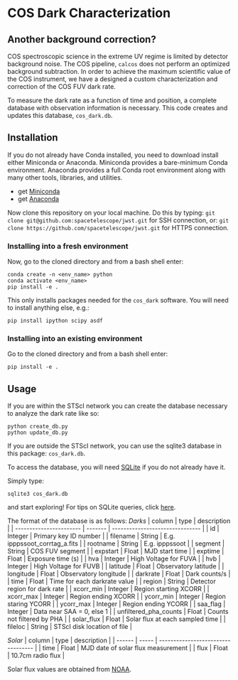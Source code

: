 # COS Dark Characterization

## Another background correction?
COS spectroscopic science in the extreme UV regime is limited by detector 
background noise. The COS pipeline, `calcos` does not perform an optimized 
background subtraction. In order to achieve the maximum scientific value of
the COS instrument, we have a designed a custom characterization and correction
of the COS FUV dark rate.

To measure the dark rate as a function of time and position, a complete
database with observation information is necessary. This code creates
and updates this database, `cos_dark.db`.

## Installation
If you do not already have Conda installed, you need to download install
either Miniconda or Anaconda. Miniconda provides a bare-minimum Conda
environment. Anaconda provides a full Conda root environment along with
many other tools, libraries, and utilities.
* get [Miniconda](https://docs.conda.io/en/latest/miniconda.html)
* get [Anaconda](https://www.anaconda.com/products/individual)

Now clone this repository on your local machine. Do this by typing:
`git clone git@github.com:spacetelescope/jwst.git`
for SSH connection, or:
`git clone https://github.com/spacetelescope/jwst.git`
for HTTPS connection.

### Installing into a fresh environment
Now, go to the cloned directory and from a bash shell enter:

```
conda create -n <env_name> python
conda activate <env_name>
pip install -e .
```

This only installs packages needed for the `cos_dark` software. You will
need to install anything else, e.g.:

```
pip install ipython scipy asdf
```

### Installing into an existing environment
Go to the cloned directory and from a bash shell enter:

```
pip install -e . 
```

## Usage

If you are within the STScI network you can create the database necessary 
to analyze the dark rate like so:

```
python create_db.py
python update_db.py
```

If you are outside the STScI network, you can use the sqlite3 database 
in this package: `cos_dark.db`.

To access the database, you will need [SQLite](https://www.sqlite.org/index.html) 
if you do not already have it.

Simply type:

```
sqlite3 cos_dark.db
```

and start exploring! For tips on SQLite queries, click [here](https://www.tutorialspoint.com/sqlite/sqlite_select_query.htm).

The format of the database is as follows:
*Darks*
| column                  | type    | description                     |
| ----------------------- | ------- | ------------------------------- |
| id                      | Integer | Primary key ID number           |
| filename                | String  | E.g. ipppssoot_corrtag_a.fits   |
| rootname                | String  | E.g. ipppssoot                  |
| segment                 | String  | COS FUV segment                 |
| expstart                | Float   | MJD start time                  |
| exptime                 | Float   | Exposure time (s)               |
| hva                     | Integer | High Voltage for FUVA           |
| hvb                     | Integer | High Voltage for FUVB           |
| latitude                | Float   | Observatory latitude            |
| longitude               | Float   | Observatory longitude           |
| darkrate                | Float   | Dark counts/s                   |
| time                    | Float   | Time for each darkrate value    |
| region                  | String  | Detector region for dark rate   |
| xcorr_min               | Integer | Region starting XCORR           |
| xcorr_max               | Integer | Region ending XCORR             |
| ycorr_min               | Integer | Region staring YCORR            |
| ycorr_max               | Integer | Region ending YCORR             |
| saa_flag                | Integer | Data near SAA = 0, else 1       |
| unfiltered_pha_counts   | Float   | Counts not filtered by PHA      |
| solar_flux              | Float   | Solar flux at each sampled time |
| fileloc                 | String  | STScI disk location of file     |

*Solar*
| column | type  | description                        |
| ------ | ----- | ---------------------------------- |
| time   | Float | MJD date of solar flux measurement |
| flux   | Float | 10.7cm radio flux                  |

Solar flux values are obtained from [NOAA](https://www.swpc.noaa.gov/phenomena/f107-cm-radio-emissions).
